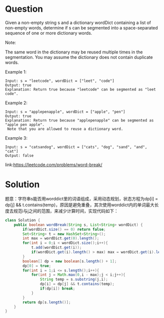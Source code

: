 # Question
Given a non-empty string s and a dictionary wordDict containing a list of non-empty words, determine if s can be segmented into a space-separated sequence of one or more dictionary words.

Note:

The same word in the dictionary may be reused multiple times in the segmentation.
You may assume the dictionary does not contain duplicate words.
    
Example 1:
    
    Input: s = "leetcode", wordDict = ["leet", "code"]
    Output: true
    Explanation: Return true because "leetcode" can be segmented as "leet code".
    
Example 2:
    
    Input: s = "applepenapple", wordDict = ["apple", "pen"]
    Output: true
    Explanation: Return true because "applepenapple" can be segmented as "apple pen apple".
     Note that you are allowed to reuse a dictionary word.
    
Example 3:
    
    Input: s = "catsandog", wordDict = ["cats", "dog", "sand", "and", "cat"]
    Output: false

link:https://leetcode.com/problems/word-break/
# Solution
题意：字符串s能否用worddict里的词语组成，采用动态规划，状态方程为dp[i] = dp[j] && t.contains(temp)，原因是避免重叠，其次使用worddict内的单词最大长度去规范i与j之间的范围，来减少计算时间，实现代码如下：
```java
class Solution {
    public boolean wordBreak(String s, List<String> wordDict) {
        if(wordDict.size() == 0) return false;
        Set<String> t = new HashSet<String>();
        int max = wordDict.get(0).length();
        for(int i = 0;i < wordDict.size();i++){
            t.add(wordDict.get(i));
            if(wordDict.get(i).length() > max) max = wordDict.get(i).length();
        }
        boolean[] dp = new boolean[s.length() + 1];
        dp[0] = true;
        for(int i = 1;i <= s.length();i++){
            for(int j = Math.max(0,i - max);j < i;j++){
                String temp = s.substring(j,i);
                dp[i] = dp[j] && t.contains(temp);
                if(dp[i]) break;
            }     
        }
        return dp[s.length()];
    }
}
```